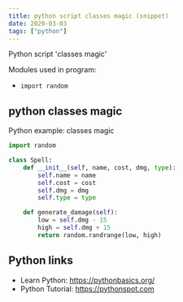 ```yaml
---
title: python script classes magic (snippet)
date: 2020-03-03
tags: ["python"]
---
```

Python script 'classes magic'


Modules used in program: 
* `import random`

## python classes magic

Python example: classes magic

```python
import random

class Spell:
    def __init__(self, name, cost, dmg, type):
        self.name = name
        self.cost = cost
        self.dmg = dmg
        self.type = type

    def generate_damage(self):
        low = self.dmg - 15
        high = self.dmg + 15
        return random.randrange(low, high)


```

## Python links

- Learn Python: https://pythonbasics.org/
- Python Tutorial: https://pythonspot.com
